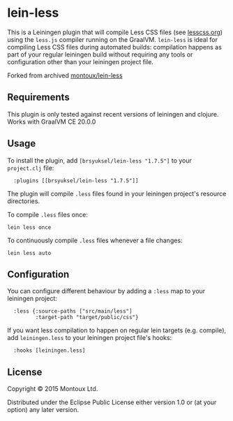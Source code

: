 # lein-less

This is a Leiningen plugin that will compile Less CSS files (see [lesscss.org](http://lesscss.org)) using the `less.js` 
compiler running on the GraalVM. `lein-less` is ideal for compiling Less CSS files during automated builds: compilation 
happens as part of your regular leiningen build without requiring any tools or configuration other than your leiningen 
project file.

Forked from archived [montoux/lein-less](https://github.com/montoux/lein-less)

## Requirements

This plugin is only tested against recent versions of leiningen and clojure. Works with GraalVM CE 20.0.0

## Usage

To install the plugin, add `[brsyuksel/lein-less "1.7.5"]` to your `project.clj` file:

```
  :plugins [[brsyuksel/lein-less "1.7.5"]]
```

The plugin will compile `.less` files found in your leiningen project's resource directories.

To compile `.less` files once:

```
lein less once
```

To continuously compile `.less` files whenever a file changes:

```
lein less auto
```

## Configuration

You can configure different behaviour by adding a `:less` map to your leiningen project:

```
  :less {:source-paths ["src/main/less"]
         :target-path "target/public/css"}
```

If you want less compilation to happen on regular lein targets (e.g. compile),
add `leiningen.less` to your leiningen project file's hooks:

```
  :hooks [leiningen.less]
```

## License

Copyright © 2015 Montoux Ltd.

Distributed under the Eclipse Public License either version 1.0 or (at your option) any later version.
